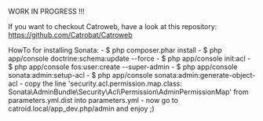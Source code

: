 WORK IN PROGRESS !!!

If you want to checkout Catroweb, have a look at this repository: https://github.com/Catrobat/Catroweb


HowTo for installing Sonata:
	- $ php composer.phar install
	- $ php app/console doctrine:schema:update --force
	- $ php app/console init:acl
	- $ php app/console fos:user:create --super-admin
	- $ php app/console sonata:admin:setup-acl
	- $ php app/console sonata:admin:generate-object-acl
	- copy the line 'security.acl.permission.map.class: Sonata\AdminBundle\Security\Acl\Permission\AdminPermissionMap' from
	  parameters.yml.dist into parameters.yml
	- now go to catroid.local/app_dev.php/admin and enjoy ;)
